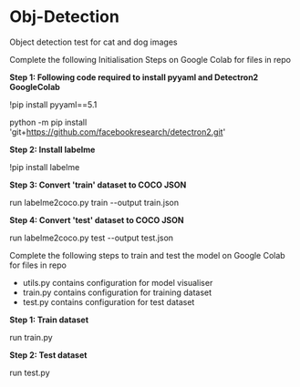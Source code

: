 # Obj-Detection
 Object detection test for cat and dog images

Complete the following Initialisation Steps on Google Colab for files in repo

**Step 1: Following code required to install pyyaml and Detectron2 GoogleColab**

!pip install pyyaml==5.1

python -m pip install 'git+https://github.com/facebookresearch/detectron2.git'

**Step 2: Install labelme**

!pip install labelme

**Step 3: Convert 'train' dataset to COCO JSON**

run labelme2coco.py train --output train.json

**Step 4: Convert 'test' dataset to COCO JSON**

run labelme2coco.py test --output test.json


Complete the following steps to train and test the model on Google Colab for files in repo
- utils.py contains configuration for model visualiser
- train.py contains configuration for training dataset
- test.py contains configuration for test dataset

**Step 1: Train dataset**

run train.py

**Step 2: Test dataset**

run test.py
